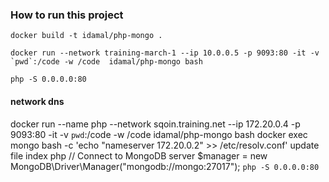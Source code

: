 ### How to run this project

`docker build -t idamal/php-mongo .`

`` docker run --network training-march-1 --ip 10.0.0.5 -p 9093:80 -it -v `pwd`:/code -w /code  idamal/php-mongo bash  ``

`php -S 0.0.0.0:80`

#### network dns

docker run --name php --network sqoin.training.net --ip 172.20.0.4 -p 9093:80 -it -v `pwd`:/code -w /code idamal/php-mongo bash
docker exec mongo bash -c 'echo "nameserver 172.20.0.2" >> /etc/resolv.conf'
update file index php
// Connect to MongoDB server
$manager = new MongoDB\Driver\Manager("mongodb://mongo:27017");
`php -S 0.0.0.0:80`
